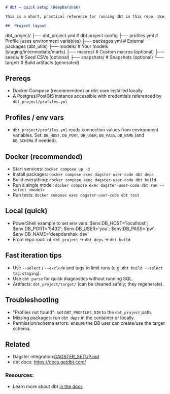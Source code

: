 ```markdown
# dbt — quick setup (DeepDarshak)

This is a short, practical reference for running dbt in this repo. Use Docker (recommended) for parity with Dagster and CI.

##  Project layout

```
dbt_project/
├── dbt_project.yml         # dbt project config
├── profiles.yml            # Profile (uses environment variables)
├── packages.yml            # External packages (dbt_utils)
├── models/                 # Your models (staging/intermediate/marts)
├── macros/                 # Custom macros (optional)
├── seeds/                  # Seed CSVs (optional)
├── snapshots/              # Snapshots (optional)
└── target/                 # Build artifacts (generated)

## Prereqs
- Docker Compose (recommended) or dbt-core installed locally
- A Postgres/PostGIS instance accessible with credentials referenced by `dbt_project/profiles.yml`

## Profiles / env vars
- `dbt_project/profiles.yml` reads connection values from environment variables. Set: `DB_HOST`, `DB_PORT`, `DB_USER`, `DB_PASS`, `DB_NAME` (and `DB_SCHEMA` if needed).

## Docker (recommended)
- Start services: `docker compose up -d`
- Install packages: `docker compose exec dagster-user-code dbt deps`
- Build everything: `docker compose exec dagster-user-code dbt build`
- Run a single model: `docker compose exec dagster-user-code dbt run --select <model>`
- Run tests: `docker compose exec dagster-user-code dbt test`

## Local (quick)
- PowerShell example to set env vars:
  $env:DB_HOST='localhost'; $env:DB_PORT='5432'; $env:DB_USER='you'; $env:DB_PASS='pw'; $env:DB_NAME='deepdarshak_dev'
- From repo root: `cd dbt_project` → `dbt deps` → `dbt build`

## Fast iteration tips
- Use `--select` / `--exclude` and tags to limit runs (e.g. `dbt build --select tag:staging`).
- Use `dbt parse` for quick diagnostics without running SQL.
- Artifacts: `dbt_project/target/` (can be cleaned safely; they regenerate).

## Troubleshooting
- "Profiles not found": set `DBT_PROFILES_DIR` to the `dbt_project` path.
- Missing packages: run `dbt deps` in the container or locally.
- Permission/schema errors: ensure the DB user can create/use the target schema.

## Related
- Dagster integration:[DAGSTER_SETUP.md](DAGSTER_SETUP.md)
- dbt docs: https://docs.getdbt.com/

### Resources:
- Learn more about dbt [in the docs](https://docs.getdbt.com/docs/introduction)

```